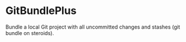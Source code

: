 # GitBundlePlus
Bundle a local Git project with all uncommitted changes and stashes (git bundle on steroids).

